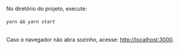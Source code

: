 No diretório do projeto, execute:

###### ```yarn && yarn start```

Caso o navegador não abra sozinho, acesse: [http://localhost:3000](http://localhost:3000).
